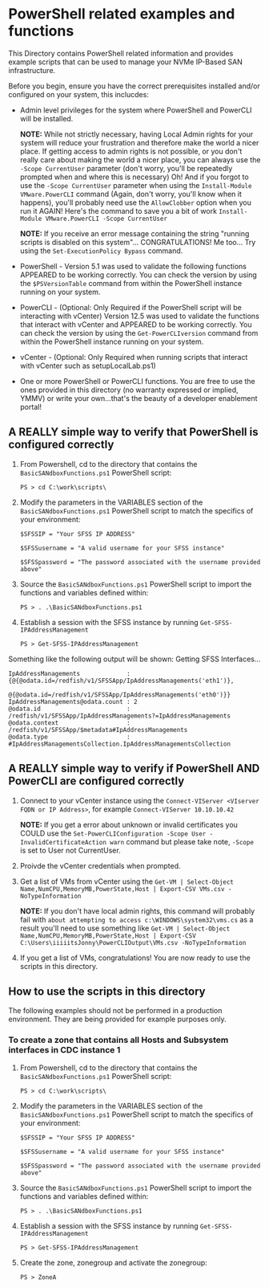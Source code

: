 # PowerShell related examples and functions

This Directory contains PowerShell related information and provides example scripts that can be used to manage your NVMe IP-Based SAN infrastructure.

Before you begin, ensure you have the correct prerequisites installed and/or configured on your system, this inclucdes:

- Admin level privileges for the system where PowerShell and PowerCLI will be installed.

     **NOTE:** While not strictly necessary, having Local Admin rights for your system will reduce your frustration and therefore make the world a nicer place. If getting access to admin rights is not possible, or you don't really care about making the world a nicer place, you can always use the `-Scope CurrentUser` parameter (don't worry, you'll be repeatedly prompted when and where this is necessary) Oh! And if you forgot to use the `-Scope CurrentUser` parameter when using the `Install-Module VMware.PowerCLI` command (Again, don't worry, you'll know when it happens), you'll probably need use the `AllowClobber` option when you run it AGAIN! Here's the command to save you a bit of work `Install-Module VMware.PowerCLI -Scope CurrentUser`

     **NOTE:** If you receive an error message containing the string "running scripts is disabled on this system"... CONGRATULATIONS! Me too... Try using the `Set-ExecutionPolicy Bypass` command.

- PowerShell - Version 5.1 was used to validate the following functions APPEARED to be working correctly. You can check the version by using the `$PSVersionTable` command from within the PowerShell instance running on your system.
- PowerCLI - (Optional: Only Required if the PowerShell script will be interacting with vCenter) Version 12.5 was used to validate the functions that interact with vCenter and APPEARED to be working correctly. You can check the version by using the `Get-PowerCLIversion` command from within the PowerShell instance running on your system.
- vCenter - (Optional: Only Required when running scripts that interact with vCenter such as setupLocalLab.ps1)
- One or more PowerShell or PowerCLI functions.  You are free to use the ones provided in this directory (no warranty expressed or implied, YMMV) or write your own...that's the beauty of a developer enablement portal!

## A REALLY simple way to verify that PowerShell is configured correctly

1. From Powershell, cd to the directory that contains the `BasicSANdboxFunctions.ps1` PowerShell script:

    `PS > cd C:\work\scripts\`

2. Modify the parameters in the VARIABLES section of the `BasicSANdboxFunctions.ps1` PowerShell script to match the specifics of your environment:

    `$SFSSIP = "Your SFSS IP ADDRESS"`

    `$SFSSusername = "A valid username for your SFSS instance"`

    `$SFSSpassword = "The password associated with the username provided above"`

3. Source the `BasicSANdboxFunctions.ps1` PowerShell script to import the functions and variables defined within:

    `PS > . .\BasicSANdboxFunctions.ps1`

4. Establish a session with the SFSS instance by running `Get-SFSS-IPAddressManagement`

    `PS > Get-SFSS-IPAddressManagement`

Something like the following output will be shown:
    Getting SFSS Interfaces...

    IpAddressManagements             : {@{@odata.id=/redfish/v1/SFSSApp/IpAddressManagements('eth1')},
                                   @{@odata.id=/redfish/v1/SFSSApp/IpAddressManagements('eth0')}}
    IpAddressManagements@odata.count : 2
    @odata.id                        : /redfish/v1/SFSSApp/IpAddressManagements?=IpAddressManagements
    @odata.context                   : /redfish/v1/SFSSApp/$metadata#IpAddressManagements
    @odata.type                      : #IpAddressManagementsCollection.IpAddressManagementsCollection

## A REALLY simple way to verify if PowerShell AND PowerCLI are configured correctly

1. Connect to your vCenter instance using the `Connect-VIServer <VIserver FQDN or IP Address>`, for example `Connect-VIServer 10.10.10.42`

     **NOTE:** If you get a error about unknown or invalid certificates you COULD use the
`Set-PowerCLIConfiguration -Scope User -InvalidCertificateAction warn` command but please take note, `-Scope` is set to User not CurrentUser.

2. Proivde the vCenter credentials when prompted.
3. Get a list of VMs from vCenter using the `Get-VM | Select-Object Name,NumCPU,MemoryMB,PowerState,Host | Export-CSV VMs.csv -NoTypeInformation`

     **NOTE:** If you don't have local admin rights, this command will probably fail with `about attempting to access c:\WINDOWS\system32\vms.cs` as a result you'll need to use something like
     `Get-VM | Select-Object Name,NumCPU,MemoryMB,PowerState,Host | Export-CSV C:\Users\iiiiitsJonny\PowerCLIOutput\VMs.csv -NoTypeInformation`

4. If you get a list of VMs, congratulations! You are now ready to use the scripts in this directory.

## How to use the scripts in this directory

The following examples should not be performed in a production environment. They are being provided for example purposes only.

### To create a zone that contains all Hosts and Subsystem interfaces in CDC instance 1

1. From Powershell, cd to the directory that contains the `BasicSANdboxFunctions.ps1` PowerShell script:

    `PS > cd C:\work\scripts\`

2. Modify the parameters in the VARIABLES section of the `BasicSANdboxFunctions.ps1` PowerShell script to match the specifics of your environment:

    `$SFSSIP = "Your SFSS IP ADDRESS"`

    `$SFSSusername = "A valid username for your SFSS instance"`

    `$SFSSpassword = "The password associated with the username provided above"`

3. Source the `BasicSANdboxFunctions.ps1` PowerShell script to import the functions and variables defined within:

    `PS > . .\BasicSANdboxFunctions.ps1`

4. Establish a session with the SFSS instance by running `Get-SFSS-IPAddressManagement`

    `PS > Get-SFSS-IPAddressManagement`

5. Create the zone, zonegroup and activate the zonegroup:

    `PS > ZoneA`
